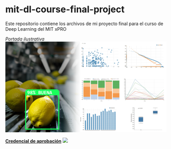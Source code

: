 # mit-dl-course-final-project
Este repositorio contiene los archivos de mi proyecto final para el curso de Deep Learning del MIT xPRO

*Portada ilustrativa*
<img src="https://raw.githubusercontent.com/Rafdal/mit-dl-course-final-project/main/portada_tp_mit_dl.png" alt="Sampled data plot"/>



[**Credencial de aprobación**](https://www.credential.net/18569b64-fe36-4dc3-b9ec-ae000d74826a#gs.r8cb44)
<img src="https://api.accredible.com/v1/frontend/credential_website_embed_image/certificate/67716077"/>
